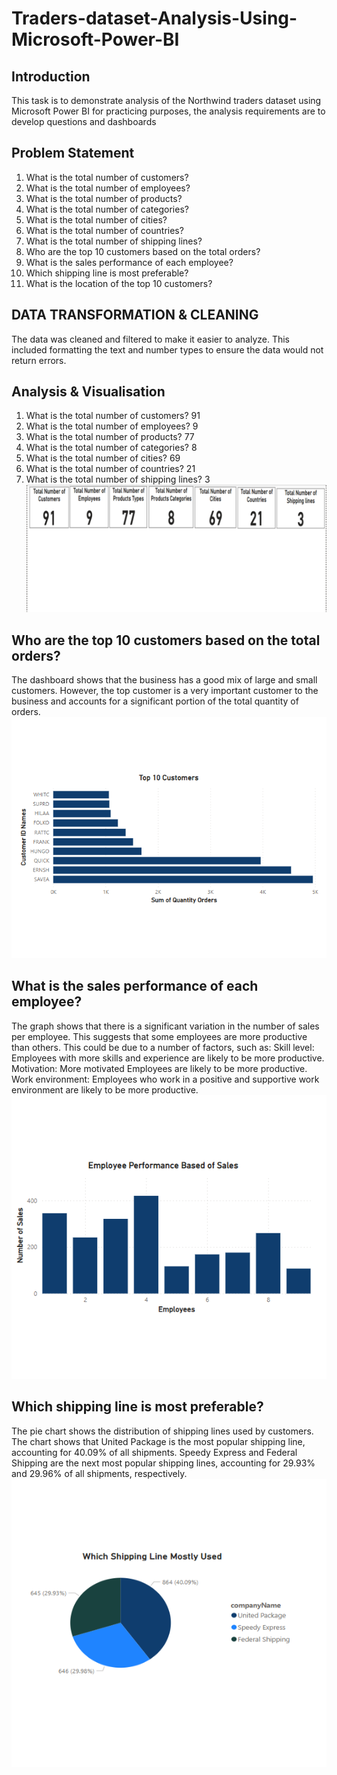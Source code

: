 # Traders-dataset-Analysis-Using-Microsoft-Power-BI
## Introduction
This task is to demonstrate analysis of the Northwind traders dataset using Microsoft Power BI for practicing purposes, the analysis requirements are to develop  questions and dashboards
## Problem Statement
1.	What is the total number of customers?
2.	What is the total number of employees?
3.	What is the total number of products?
4.	What is the total number of categories?
5.	What is the total number of cities?
6.	What is the total number of countries?
7.	What is the total number of shipping lines?
8.	Who are the top 10 customers based on the total orders?
9.	What is the sales performance of each employee?
10.	Which shipping line is most preferable?
11.	What is the location of the top 10 customers?
    
## DATA TRANSFORMATION & CLEANING
The data was cleaned and filtered to make it easier to analyze. This included formatting the text and number types to ensure the data would not return errors.
## Analysis & Visualisation
1.	What is the total number of customers? 91
2.	What is the total number of employees? 9
3.	What is the total number of products? 77 
4.	What is the total number of categories? 8 
5.	What is the total number of cities? 69 
6.	What is the total number of countries? 21
7.	What is the total number of shipping lines? 3
![](F_line.png)

## Who are the top 10 customers based on the total orders?
The dashboard shows that the business has a good mix of large and small customers. However, the top customer is a very important customer to the business and accounts for a significant portion of the total quantity of orders.
![](top10_customers.png)

## What is the sales performance of each employee?
The graph  shows that there is a significant variation in the number of sales per employee. This suggests that some employees are more productive than others. This could be due to a number of factors, such as:
Skill level: Employees with more skills and experience are likely to be more productive.
Motivation: More motivated Employees are likely to be more productive.
Work environment: Employees who work in a positive and supportive work environment are likely to be more productive.
![](Employee_performance.png)

## Which shipping line is most preferable?
 The pie chart shows the distribution of shipping lines used by customers. The chart shows that United Package is the most popular shipping line, accounting for 40.09% of all shipments. Speedy Express and Federal Shipping are the next most popular shipping lines, accounting for 29.93% and 29.96% of all shipments, respectively.
 ![](Shippinp_lines.png)
 
